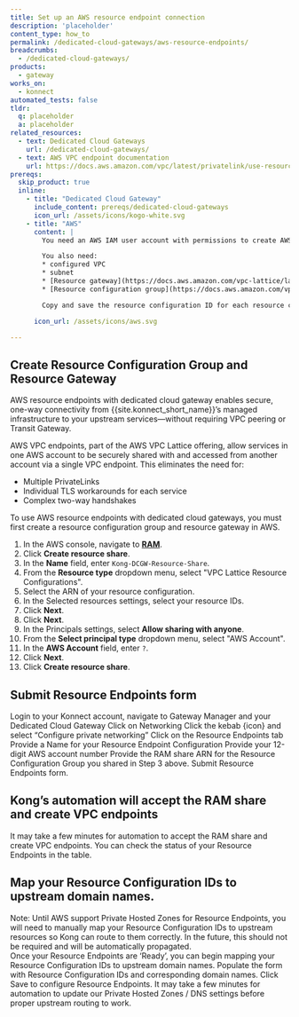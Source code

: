 ```yaml
---
title: Set up an AWS resource endpoint connection
description: 'placeholder'
content_type: how_to
permalink: /dedicated-cloud-gateways/aws-resource-endpoints/
breadcrumbs:
  - /dedicated-cloud-gateways/
products:
  - gateway
works_on:
  - konnect
automated_tests: false
tldr:
  q: placeholder
  a: placeholder
related_resources:
  - text: Dedicated Cloud Gateways
    url: /dedicated-cloud-gateways/
  - text: AWS VPC endpoint documentation
    url: https://docs.aws.amazon.com/vpc/latest/privatelink/use-resource-endpoint.html
prereqs:
  skip_product: true
  inline:
    - title: "Dedicated Cloud Gateway"
      include_content: prereqs/dedicated-cloud-gateways
      icon_url: /assets/icons/kogo-white.svg
    - title: "AWS"
      content: |
        You need an AWS IAM user account with permissions to create AWS Resource Configuration Groups, Resource Gateways, and to use AWS Resource Access Manager (RAM).

        You also need:
        * configured VPC
        * subnet
        * [Resource gateway](https://docs.aws.amazon.com/vpc-lattice/latest/ug/create-resource-gateway.html)
        * [Resource configuration group](https://docs.aws.amazon.com/vpc-lattice/latest/ug/create-resource-configuration.html)

        Copy and save the resource configuration ID for each resource configuration. {{site.konnect_short_name}} will use these to create a mapping of upstream domain names and resource configuration IDs.  

      icon_url: /assets/icons/aws.svg

---
```


## Create Resource Configuration Group and Resource Gateway

AWS resource endpoints with dedicated cloud gateway enables secure, one-way connectivity from {{site.konnect_short_name}}’s managed infrastructure to your upstream services—without requiring VPC peering or Transit Gateway. 

AWS VPC endpoints, part of the AWS VPC Lattice offering, allow services in one AWS account to be securely shared with and accessed from another account via a single VPC endpoint. This eliminates the need for:
* Multiple PrivateLinks
* Individual TLS workarounds for each service
* Complex two-way handshakes

To use AWS resource endpoints with dedicated cloud gateways, you must first create a resource configuration group and resource gateway in AWS.

1. In the AWS console, navigate to [**RAM**](https://console.aws.amazon.com/ram/home).
1. Click **Create resource share**.
1. In the **Name** field, enter `Kong-DCGW-Resource-Share`.
1. From the **Resource type** dropdown menu, select "VPC Lattice Resource Configurations".
1. Select the ARN of your resource configuration.
1. In the Selected resources settings, select your resource IDs.
1. Click **Next**.
1. Click **Next**.
1. In the Principals settings, select **Allow sharing with anyone**.
1. From the **Select principal type** dropdown menu, select "AWS Account".
1. In the **AWS Account** field, enter `?`.
1. Click **Next**.
1. Click **Create resource share**.  

## Submit Resource Endpoints form
Login to your Konnect account, navigate to Gateway Manager and your Dedicated Cloud Gateway
Click on Networking
Click the kebab {icon} and select “Configure private networking”
Click on the Resource Endpoints tab
Provide a Name for your Resource Endpoint Configuration
Provide your 12-digit AWS account number 
Provide the RAM share ARN for the Resource Configuration Group you shared in Step 3 above. 
Submit Resource Endpoints form. 

## Kong’s automation will accept the RAM share and create VPC endpoints
It may take a few minutes for automation to accept the RAM share and create VPC endpoints. You can check the status of your Resource Endpoints in the table. 

## Map your Resource Configuration IDs to upstream domain names.
Note: Until AWS support Private Hosted Zones for Resource Endpoints, you will need to manually map your Resource Configuration IDs to upstream resources so Kong can route to them correctly. In the future, this should not be required and will be automatically propagated.  
Once your Resource Endpoints are ‘Ready’, you can begin mapping your Resource Configuration IDs to upstream domain names. 
Populate the form with Resource Configuration IDs and corresponding domain names.
Click Save to configure Resource Endpoints.
It may take a few minutes for automation to update our Private Hosted Zones / DNS settings before proper upstream routing to work. 


